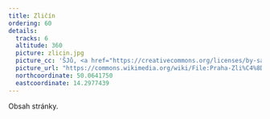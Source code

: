 ```yaml
---
title: Zličín
ordering: 60
details:
  tracks: 6
  altitude: 360
  picture: zlicin.jpg
  picture_cc: 'ŠJů, <a href="https://creativecommons.org/licenses/by-sa/3.0">CC BY-SA 3.0</a>'
  picture_url: "https://commons.wikimedia.org/wiki/File:Praha-Zli%C4%8D%C3%ADn,_n%C3%A1dra%C5%BE%C3%AD_a_Regionova.jpg"
  northcoordinate: 50.0641750
  eastcoordinate: 14.2977439
---
```


Obsah stránky.
